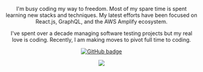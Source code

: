 <!-- ![Eddie Jaoude](https://user-images.githubusercontent.com/624760/97735079-c7f2d780-1ad1-11eb-84b6-52740912a1bc.jpg) -->

<p align="center">I'm busy coding my way to freedom. Most of my spare time is spent learning new stacks and techniques. My latest efforts have been focused on React.js, GraphQL, and the AWS Amplify ecosystem.</p>

<p align="center">I've spent over a decade managing software testing projects but my real love is coding. Recently, I am making moves to pivot full time to coding.</p>
</p>

<p align="center">
  <a href="https://github.com/eddiejaoude?tab=followers">
    <img src="https://img.shields.io/github/followers/coderite?label=Followers&logo=GitHub&style=for-the-badge" alt="GitHub badge" />
  </a>
</p>


<p align="center">
  <img src="https://www.codewars.com/users/coderite/badges/large" />
</p>
